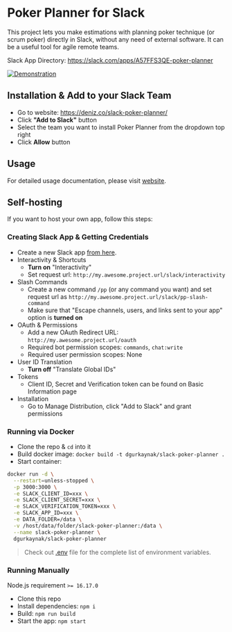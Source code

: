 # Poker Planner for Slack

This project lets you make estimations with planning poker technique (or scrum poker) directly in Slack, without any need of external software.
It can be a useful tool for agile remote teams.

Slack App Directory: https://slack.com/apps/A57FFS3QE-poker-planner

[![Demonstration](./assets/demo.gif)](https://deniz.co/slack-poker-planner/)

## Installation & Add to your Slack Team

- Go to website: https://deniz.co/slack-poker-planner/
- Click **"Add to Slack"** button
- Select the team you want to install Poker Planner from the dropdown top right
- Click **Allow** button

## Usage

For detailed usage documentation, please visit [website](https://deniz.co/slack-poker-planner/#usage).

## Self-hosting

If you want to host your own app, follow this steps:

### Creating Slack App & Getting Credentials

- Create a new Slack app [from here](https://api.slack.com/apps).
- Interactivity & Shortcuts
  - **Turn on** "Interactivity"
  - Set request url: `http://my.awesome.project.url/slack/interactivity`
- Slash Commands
  - Create a new command `/pp` (or any command you want) and set request url as `http://my.awesome.project.url/slack/pp-slash-command`
  - Make sure that "Escape channels, users, and links sent to your app" option is **turned on**
- OAuth & Permissions
  - Add a new OAuth Redirect URL: `http://my.awesome.project.url/oauth`
  - Required bot permission scopes: `commands`, `chat:write`
  - Required user permission scopes: None
- User ID Translation
  - **Turn off** "Translate Global IDs"
- Tokens
  - Client ID, Secret and Verification token can be found on Basic Information page
- Installation
  - Go to Manage Distribution, click "Add to Slack" and grant permissions

### Running via Docker

- Clone the repo & `cd` into it
- Build docker image: `docker build -t dgurkaynak/slack-poker-planner .`
- Start container:
```sh
docker run -d \
  --restart=unless-stopped \
  -p 3000:3000 \
  -e SLACK_CLIENT_ID=xxx \
  -e SLACK_CLIENT_SECRET=xxx \
  -e SLACK_VERIFICATION_TOKEN=xxx \
  -e SLACK_APP_ID=xxx \
  -e DATA_FOLDER=/data \
  -v /host/data/folder/slack-poker-planner:/data \
  --name slack-poker-planner \
  dgurkaynak/slack-poker-planner
```

> Check out [.env](https://github.com/dgurkaynak/slack-poker-planner/blob/master/.env) file for the complete list of environment variables.

### Running Manually

Node.js requirement `>= 16.17.0`

- Clone this repo
- Install dependencies: `npm i`
- Build: `npm run build`
- Start the app: `npm start`

